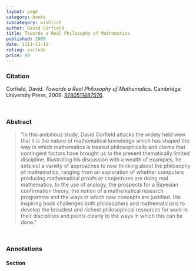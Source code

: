 ```yaml
---
layout: page
category: books
subcategory: wishlist
author: David Corfield
title: Towards a Real Philosophy of Mathematics
published: 2009
date: 1111-11-11
rating: exclude
price: 49
---
```


### Citation

Corfield, David. *Towards a Real Philosophy of Mathematics*. Cambridge University Press, 2009. [9780511487576](https://www.cambridge.org/core/books/towards-a-philosophy-of-real-mathematics/AA661F9049D69E6CDA3CD97DCCAD565F).

<br>

### Abstract

> "In this ambitious study, David Corfield attacks the widely held view that it is the nature of mathematical knowledge which has shaped the way in which mathematics is treated philosophically and claims that contingent factors have brought us to the present thematically limited discipline. Illustrating his discussion with a wealth of examples, he sets out a variety of approaches to new thinking about the philosophy of mathematics, ranging from an exploration of whether computers producing mathematical proofs or conjectures are doing real mathematics, to the use of analogy, the prospects for a Bayesian confirmation theory, the notion of a mathematical research programme and the ways in which new concepts are justified. His inspiring book challenges both philosophers and mathematicians to develop the broadest and richest philosophical resources for work in their disciplines and points clearly to the ways in which this can be done."

<br>

### Annotations

#### Section

<br>
